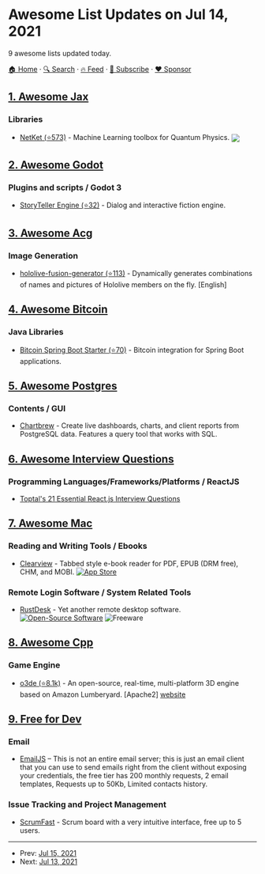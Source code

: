 # Awesome List Updates on Jul 14, 2021

9 awesome lists updated today.

[🏠 Home](/README.md) · [🔍 Search](https://www.trackawesomelist.com/search/) · [🔥 Feed](https://www.trackawesomelist.com/rss.xml) · [📮 Subscribe](https://trackawesomelist.us17.list-manage.com/subscribe?u=d2f0117aa829c83a63ec63c2f&id=36a103854c) · [❤️  Sponsor](https://github.com/sponsors/theowenyoung)



## [1. Awesome Jax](/content/n2cholas/awesome-jax/README.md)

### Libraries

*   [NetKet (⭐573)](https://github.com/netket/netket) - Machine Learning toolbox for Quantum Physics. <img src="https://img.shields.io/github/stars/netket/netket?style=social" align="center">

## [2. Awesome Godot](/content/godotengine/awesome-godot/README.md)

### Plugins and scripts / Godot 3

*   [StoryTeller Engine (⭐32)](https://github.com/HeavenMercy/StoryTeller-Engine) - Dialog and interactive fiction engine.

## [3. Awesome Acg](/content/soruly/awesome-acg/README.md)

### Image Generation

*   [hololive-fusion-generator (⭐113)](https://github.com/vaexenc/hololive-fusion-generator) - Dynamically generates combinations of names and pictures of Hololive members on the fly. \[English]

## [4. Awesome Bitcoin](/content/igorbarinov/awesome-bitcoin/README.md)

### Java Libraries

*   [Bitcoin Spring Boot Starter (⭐70)](https://github.com/theborakompanioni/bitcoin-spring-boot-starter) - Bitcoin integration for Spring Boot applications.

## [5. Awesome Postgres](/content/dhamaniasad/awesome-postgres/README.md)

### Contents / GUI

*   [Chartbrew](https://chartbrew.com) - Create live dashboards, charts, and client reports from PostgreSQL data. Features a query tool that works with SQL.

## [6. Awesome Interview Questions](/content/DopplerHQ/awesome-interview-questions/README.md)

### Programming Languages/Frameworks/Platforms / ReactJS

*   [Toptal's 21 Essential React.js Interview Questions](https://www.toptal.com/react/interview-questions)

## [7. Awesome Mac](/content/jaywcjlove/awesome-mac/README.md)

### Reading and Writing Tools / Ebooks

*   [Clearview](http://www.clearview-reader.com/clearview/) - Tabbed style e-book reader for PDF, EPUB (DRM free), CHM, and MOBI. [![App Store](https://jaywcjlove.github.io/sb/ico/min-app-store.svg "App Store Software")](https://apps.apple.com/us/app/clearview/id557090104?mt=12)

### Remote Login Software / System Related Tools

*   [RustDesk](https://rustdesk.com/) - Yet another remote desktop software. [![Open-Source Software](https://jaywcjlove.github.io/sb/ico/min-oss.svg "Open Source Software")](https://github.com/rustdesk/rustdesk) ![Freeware](https://jaywcjlove.github.io/sb/ico/min-free.svg "Freeware")

## [8. Awesome Cpp](/content/fffaraz/awesome-cpp/README.md)

### Game Engine

*   [o3de (⭐8.1k)](https://github.com/o3de/o3de) - An open-source, real-time, multi-platform 3D engine based on Amazon Lumberyard. \[Apache2] [website](https://o3de.org/)

## [9. Free for Dev](/content/ripienaar/free-for-dev/README.md)

### Email

*   [EmailJS](https://www.emailjs.com/) – This is not an entire email server; this is just an email client that you can use to send emails right from the client without exposing your credentials, the free tier has 200 monthly requests, 2 email templates, Requests up to 50Kb, Limited contacts history.

### Issue Tracking and Project Management

*   [ScrumFast](https://www.scrumfast.com) - Scrum board with a very intuitive interface, free up to 5 users.

---

- Prev: [Jul 15, 2021](/content/2021/07/15/README.md)
- Next: [Jul 13, 2021](/content/2021/07/13/README.md)
